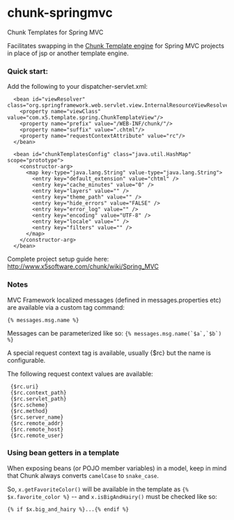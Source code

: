 # chunk-springmvc
Chunk Templates for Spring MVC

Facilitates swapping in the [Chunk Template engine](https://github.com/tomj74/chunk-templates)
for Spring MVC projects in place of jsp or another template engine.

### Quick start:

Add the following to your dispatcher-servlet.xml:
```
  <bean id="viewResolver" class="org.springframework.web.servlet.view.InternalResourceViewResolver">
    <property name="viewClass" value="com.x5.template.spring.ChunkTemplateView"/>
    <property name="prefix" value="/WEB-INF/chunk/"/>
    <property name="suffix" value=".chtml"/>
    <property name="requestContextAttribute" value="rc"/>
  </bean>

  <bean id="chunkTemplatesConfig" class="java.util.HashMap" scope="prototype">
    <constructor-arg>
      <map key-type="java.lang.String" value-type="java.lang.String">
        <entry key="default_extension" value="chtml" />
        <entry key="cache_minutes" value="0" />
        <entry key="layers" value="" />
        <entry key="theme_path" value="" />
        <entry key="hide_errors" value="FALSE" />
        <entry key="error_log" value="" />
        <entry key="encoding" value="UTF-8" />
        <entry key="locale" value="" />
        <entry key="filters" value="" />
      </map>
    </constructor-arg>
  </bean>
```

Complete project setup guide here:
http://www.x5software.com/chunk/wiki/Spring_MVC

### Notes

MVC Framework localized messages (defined in messages.properties etc)
are available via a custom tag command:
```
{% messages.msg.name %}
```

Messages can be parameterized like so: ``{% messages.msg.name(`$a`,`$b`) %}``

A special request context tag is available, usually {$rc} but the name is
configurable.

The following request context values are available:
```
 {$rc.uri}
 {$rc.context_path}
 {$rc.servlet_path}
 {$rc.scheme}
 {$rc.method}
 {$rc.server_name}
 {$rc.remote_addr}
 {$rc.remote_host}
 {$rc.remote_user}
```

### Using bean getters in a template

When exposing beans (or POJO member variables) in a model, keep in mind that
Chunk always converts ``camelCase`` to ``snake_case``.

So, ``x.getFavoriteColor()`` will be available in the template as
``{% $x.favorite_color %}`` -- and ``x.isBigAndHairy()`` must be checked
like so:
```
{% if $x.big_and_hairy %}...{% endif %}
```
